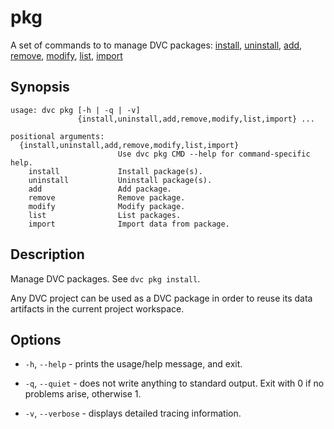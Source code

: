 # pkg

A set of commands to to manage DVC packages:
[install](/doc/commands-reference/pkg-install),
[uninstall](/doc/commands-reference/pkg-uninstall),
[add](/doc/commands-reference/pkg-add),
[remove](/doc/commands-reference/pkg-remove),
[modify](/doc/commands-reference/pkg-modify),
[list](/doc/commands-reference/pkg-list),
[import](/doc/commands-reference/pkg-import)

## Synopsis

```usage
usage: dvc pkg [-h | -q | -v]
               {install,uninstall,add,remove,modify,list,import} ...

positional arguments:
  {install,uninstall,add,remove,modify,list,import}
                        Use dvc pkg CMD --help for command-specific help.
    install             Install package(s).
    uninstall           Uninstall package(s).
    add                 Add package.
    remove              Remove package.
    modify              Modify package.
    list                List packages.
    import              Import data from package.
```

## Description

Manage DVC packages. See `dvc pkg install`.

Any DVC project can be used as a DVC package in order to reuse its data
artifacts in the current project workspace.

## Options

- `-h`, `--help` - prints the usage/help message, and exit.

- `-q`, `--quiet` - does not write anything to standard output. Exit with 0 if
  no problems arise, otherwise 1.

- `-v`, `--verbose` - displays detailed tracing information.
